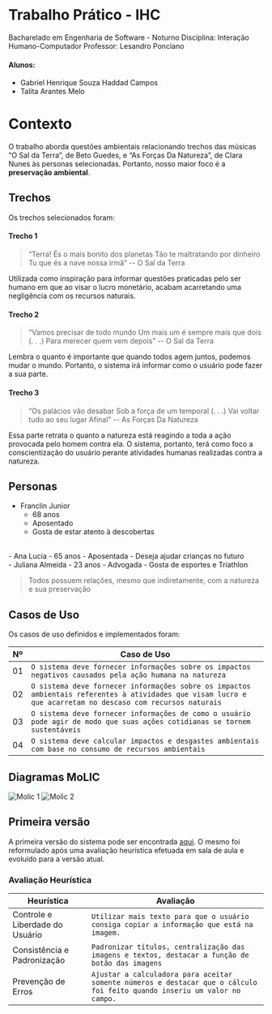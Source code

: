 # Trabalho Prático - IHC

Bacharelado em Engenharia de Software - Noturno
Disciplina: Interação Humano-Computador
Professor: Lesandro Ponciano

#### Alunos: 
- Gabriel Henrique Souza Haddad Campos
- Talita Arantes Melo

# Contexto

O trabalho aborda questões ambientais relacionando trechos das músicas “O Sal da Terra”, de Beto Guedes, e “As Forças Da Natureza”, de Clara Nunes às personas selecionadas.
Portanto, nosso maior foco é a **preservação ambiental**.

## Trechos 

Os trechos selecionados foram: 

#### Trecho 1

> “Terra!
> És o mais bonito dos planetas
> Tão te maltratando por dinheiro
> Tu que és a nave nossa irmã”
> -- O Sal da Terra

Utilizada como inspiração para informar questões praticadas pelo ser humano em que ao visar o lucro monetário, acabam acarretando uma negligência com os recursos naturais.

#### Trecho 2

> “Vamos precisar de todo mundo 
> Um mais um é sempre mais que dois 
> (. . .)
> Para merecer quem vem depois”
> -- O Sal da Terra

Lembra o quanto é importante que quando todos agem juntos, podemos mudar o mundo. Portanto, o sistema irá informar como o usuário pode fazer a sua parte.

#### Trecho 3

>“Os palácios vão desabar
> Sob a força de um temporal
> (. . .)
> Vai voltar tudo ao seu lugar
> Afinal”
> -- As Forças Da Natureza

Essa parte retrata o quanto a natureza está reagindo a toda a ação provocada pelo homem contra ela. O sistema, portanto, terá como foco a conscientização do usuário perante atividades humanas realizadas contra a natureza.

## Personas

 - Franclin Junior
	 - 68 anos
	 - Aposentado
	 - Gosta de estar atento à descobertas
<br/>
- Ana Lucia
	- 65 anos
	- Aposentada
	- Deseja ajudar crianças no futuro
<br/>
- Juliana Almeida
	- 23 anos
	- Advogada
	- Gosta de esportes e Triathlon


>Todos possuem relações, mesmo que indiretamente, com a natureza e sua preservação

## Casos de Uso

Os casos de uso definidos e implementados foram: 

|         Nº       |Caso de Uso                     
|----------------|-------------------------------
|01|`O sistema deve fornecer informações sobre os impactos negativos causados pela ação humana na natureza`            
|02|`O sistema deve fornecer informações sobre os impactos ambientais referentes à atividades que visam lucro e que acarretam no descaso com recursos naturais`            
|03|`O sistema deve fornecer informações de como o usuário pode agir de modo que suas ações cotidianas se tornem sustentáveis`
|04|`O sistema deve calcular impactos e desgastes ambientais com base no consumo de recursos ambientais`

## Diagramas MoLIC

<img src="" alt="Molic 1"/>
<img src="" alt="Molic 2"/>

## Primeira versão

A primeira versão do sistema pode ser encontrada [aqui](https://github.com/Haddadson/tp-ihc/tree/v1.0). O mesmo foi reformulado após uma avaliação heurística efetuada em sala de aula e evoluído para a versão atual.

### Avaliação Heurística

|Heurística|Avaliação                     
|----------------|-------------------------------
|Controle e Liberdade do Usuário|`Utilizar mais texto para que o usuário consiga copiar a informação que está na imagem.`            
|Consistência e Padronização|`Padronizar títulos, centralização das imagens e textos, destacar a função de botão das imagens`            
|Prevenção de Erros|`Ajustar a calculadora para aceitar somente números e destacar que o cálculo foi feito quando inseriu um valor no campo.`
